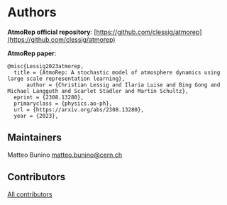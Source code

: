 # Authors

**AtmoRep official repository**: [https://github.com/clessig/atmorep](https://github.com/clessig/atmorep)

**AtmoRep paper**:

```text
@misc{Lessig2023atmorep,
  title = {AtmoRep: A stochastic model of atmosphere dynamics using large scale representation learning},
      author = {Christian Lessig and Ilaria Luise and Bing Gong and Michael Langguth and Scarlet Stadler and Martin Schultz},
  eprint = {2308.13280},
  primaryclass = {physics.ao-ph},
  url = {https://arxiv.org/abs/2308.13280},
  year = {2023},
```

## Maintainers

Matteo Bunino [matteo.bunino@cern.ch](mailto:matteo.bunino@cern.ch)

## Contributors

[All contributors](https://github.com/interTwin-eu/atmorep-itwinai-plugin/graphs/contributors)
